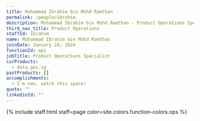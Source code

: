 ```yaml
---
title: Muhammad Ibrahim bin Mohd Ramthan
permalink: /people/ibrahim
description: Muhammad Ibrahim bin Mohd Ramthan - Product Operations Specialist
third_nav_title: Product Operations
staffId: ibrahim
name: Muhammad Ibrahim bin Mohd Ramthan
joinDate: January 24, 2024
functionId: ops
jobTitle: Product Operations Specialist
curProducts:
  - data.gov.sg
pastProducts: []
accomplishments:
  - I'm new, watch this space!
quote: ""
linkedinId: ""
---
```


{% include staff.html staff=page color=site.colors.function-colors.ops %}

